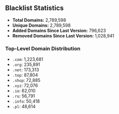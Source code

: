 ## Blacklist Statistics

- **Total Domains:** 2,789,598
- **Unique Domains:** 2,789,598
- **Added Domains Since Last Version:** 796,623
- **Removed Domains Since Last Version:** 1,028,941

### Top-Level Domain Distribution

-  `.com`: 1,223,681
-  `.org`: 235,891
-  `.net`: 173,313
-  `.top`: 87,804
-  `.shop`: 72,885
-  `.xyz`: 72,076
-  `.io`: 62,010
-  `.ru`: 56,791
-  `.info`: 50,418
-  `.pl`: 48,614
